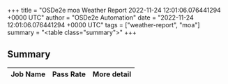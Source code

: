 +++
title = "OSDe2e moa Weather Report 2022-11-24 12:01:06.076441294 +0000 UTC"
author = "OSDe2e Automation"
date = "2022-11-24 12:01:06.076441294 +0000 UTC"
tags = ["weather-report", "moa"]
summary = "<table class=\"summary\"></table>"
+++
## Summary

| Job Name | Pass Rate | More detail |
|----------|-----------|-------------|




